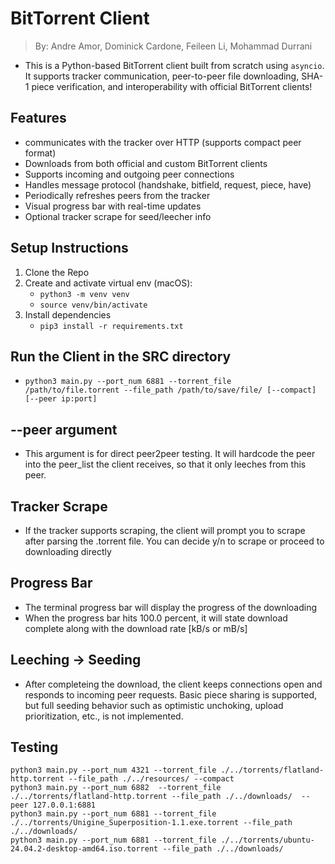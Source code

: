 # BitTorrent Client
> By: Andre Amor, Dominick Cardone, Feileen Li, Mohammad Durrani

- This is a Python-based BitTorrent client built from scratch using `asyncio`. It supports tracker communication, peer-to-peer file downloading, SHA-1 piece verification, and interoperability with official  BitTorrent clients!

## Features
- communicates with the tracker over HTTP (supports compact peer format)
- Downloads from both official and custom BitTorrent clients
- Supports incoming and outgoing peer connections
- Handles message protocol (handshake, bitfield, request, piece, have)
- Periodically refreshes peers from the tracker
- Visual progress bar with real-time updates
- Optional tracker scrape for seed/leecher info

## Setup Instructions
1. Clone the Repo
2. Create and activate virtual env (macOS):
    - `python3 -m venv venv`
    - `source venv/bin/activate`
3. Install dependencies
    - `pip3 install -r requirements.txt`

## Run the Client in the SRC directory
- `python3 main.py --port_num 6881 --torrent_file /path/to/file.torrent --file_path /path/to/save/file/ [--compact] [--peer ip:port]`

## --peer argument 
- This argument is for direct peer2peer testing. It will hardcode the peer into the peer_list the client receives, so that it only leeches from this peer. 

## Tracker Scrape
- If the tracker supports scraping, the client will prompt you to scrape after parsing the .torrent file. You can decide y/n to scrape or proceed to downloading directly 

## Progress Bar
- The terminal progress bar will display the progress of the downloading
- When the progress bar hits 100.0 percent, it will state download complete along with the download rate [kB/s or mB/s]

## Leeching -> Seeding
- After completeing the download, the client keeps connections open and responds to incoming peer requests. Basic piece sharing is supported, but full seeding behavior such as optimistic unchoking, upload prioritization, etc., is not implemented. 

## Testing 
```
python3 main.py --port_num 4321 --torrent_file ./../torrents/flatland-http.torrent --file_path ./../resources/ --compact
python3 main.py --port_num 6882  --torrent_file ./../torrents/flatland-http.torrent --file_path ./../downloads/  --peer 127.0.0.1:6881
python3 main.py --port_num 6881 --torrent_file ./../torrents/Unigine_Superposition-1.1.exe.torrent --file_path ./../downloads/
python3 main.py --port_num 6881 --torrent_file ./../torrents/ubuntu-24.04.2-desktop-amd64.iso.torrent --file_path ./../downloads/
```
